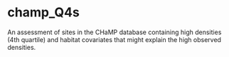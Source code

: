 # champ_Q4s
An assessment of sites in the CHaMP database containing high densities (4th quartile) and habitat covariates that might explain the high observed densities.
